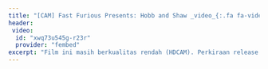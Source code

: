 ```yaml
---
title: "[CAM] Fast Furious Presents: Hobb and Shaw _video_{:.fa fa-video}"
header:
 video:
  id: "xwq73u545g-r23r"
  provider: "fembed"
excerpt: "Film ini masih berkualitas rendah (HDCAM). Perkiraan release BluRay November 2019."
---
```

